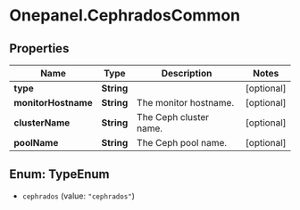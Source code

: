# Onepanel.CephradosCommon

## Properties
Name | Type | Description | Notes
------------ | ------------- | ------------- | -------------
**type** | **String** |  | [optional] 
**monitorHostname** | **String** | The monitor hostname. | [optional] 
**clusterName** | **String** | The Ceph cluster name. | [optional] 
**poolName** | **String** | The Ceph pool name. | [optional] 


<a name="TypeEnum"></a>
## Enum: TypeEnum


* `cephrados` (value: `"cephrados"`)




